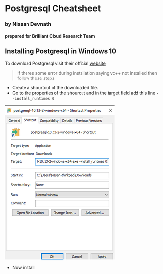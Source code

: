 # Postgresql Cheatsheet 
### by Nissan Devnath
#### prepared for **Brilliant Cloud Research Team**

## Installing Postgresql in Windows 10
To download Postgresql visit their official [website](https://www.postgresql.org/download/)

> If theres some error during installation saying vc++ not installed then follow these steps

* Create a shourtcut of the downloaded file.  
* Go to the properties of the shourcut and in the target field add this line ```--install_runtimes 0``` 

![image_2](two.png)

* Now install

